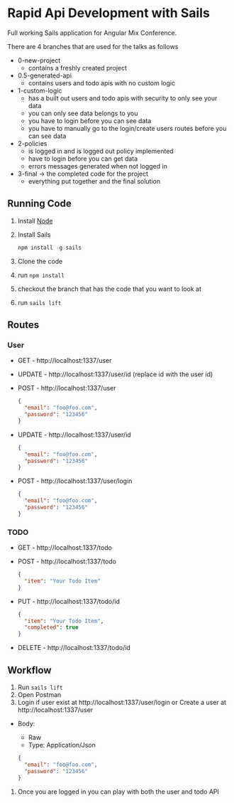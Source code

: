 # Rapid Api Development with Sails

Full working Sails application for Angular Mix Conference.

There are 4 branches that are used for the talks as follows

* 0-new-project
  * contains a freshly created project
* 0.5-generated-api
  * contains users and todo apis with no custom logic
* 1-custom-logic
  * has a built out users and todo apis with security to only see your data
  * you can only see data belongs to you
  * you have to login before you can see data
  * you have to manually go to the login/create users routes before you can see data
* 2-policies
  * is logged in and is logged out policy implemented
  * have to login before you can get data
  * errors messages generated when not logged in
* 3-final -> the completed code for the project
  * everything put together and the final solution

## Running Code

1. Install [Node](httsp://nodejs.org)
1. Install Sails

    ```javascript
    npm install -g sails
    ```

1. Clone the code
1. run `npm install`
1. checkout the branch that has the code that you want to look at
1. run `sails lift`

## Routes

### User

* GET - http://localhost:1337/user
* UPDATE - http://localhost:1337/user/id (replace id with the user id)
* POST - http://localhost:1337/user

    ```json
    {
      "email": "foo@foo.com",
      "password": "123456"
    }
    ```

* UPDATE - http://localhost:1337/user/id

  ```json
  {
    "email": "foo@foo.com",
    "password": "123456"
  }
  ```

* POST - http://localhost:1337/user/login

    ```json
    {
      "email": "foo@foo.com",
      "password": "123456"
    }
    ```

### TODO

* GET - http://localhost:1337/todo
* POST - http://localhost:1337/todo

  ```json
  {
    "item": "Your Todo Item"
  }
  ```

* PUT - http://localhost:1337/todo/id

  ```json
  {
    "item": "Your Todo Item",
    "completed": true
  }
  ```

* DELETE - http://localhost:1337/todo/id

## Workflow

1. Run `sails lift`
1. Open Postman
1. Login if user exist at http://localhost:1337/user/login or Create a user at http://localhost:1337/user
  * Body:
      * Raw
      * Type: Application/Json

      ```json
      {
        "email": "foo@foo.com",
        "password": "123456"
      }
      ```
1. Once you are logged in you can play with both the user and todo API
